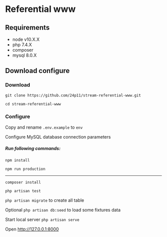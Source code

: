 # Referential www

## Requirements
* node v10.X.X
* php 7.4.X
* composer
* mysql 8.0.X

## Download configure

### Download

`git clone https://github.com/24p11/stream-referential-www.git`

`cd stream-referential-www`

### Configure

Copy and rename `.env.example`  to `env` 

Configure MySQL database connection parameters

##### Run following commands:

`npm install`

`npm run production`

---

`composer install`

`php artisan test`

`php artisan migrate` to create all table

Optional `php artisan db:seed` to load some fixtures data

Start local server `php artisan serve`

Open http://127.0.0.1:8000
